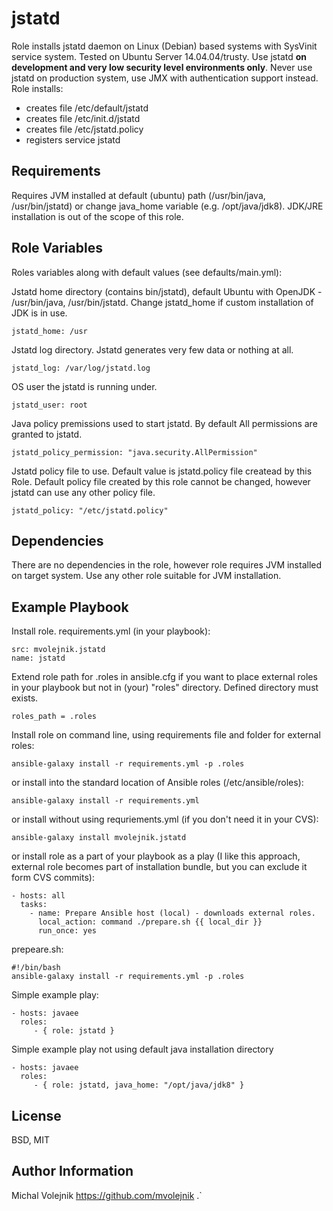 jstatd
======

Role installs jstatd daemon on Linux (Debian) based systems with SysVinit service system.
Tested on Ubuntu Server 14.04.04/trusty.
Use jstatd **on development and very low security level environments only**. Never use jstatd on production system, use JMX with authentication support instead.
Role installs:

* creates file /etc/default/jstatd
* creates file /etc/init.d/jstatd
* creates file /etc/jstatd.policy
* registers service jstatd

Requirements
------------

Requires JVM installed at default (ubuntu) path (/usr/bin/java, /usr/bin/jstatd) or change java_home variable (e.g. /opt/java/jdk8). JDK/JRE installation is out of the scope of this role.

Role Variables
--------------
Roles variables along with default values (see defaults/main.yml):

Jstatd home directory (contains bin/jstatd), default Ubuntu with OpenJDK - /usr/bin/java, /usr/bin/jstatd. Change jstatd_home if custom installation of JDK is in use.

	jstatd_home: /usr
	
Jstatd log directory. Jstatd generates very few data or nothing at all. 

	jstatd_log: /var/log/jstatd.log
	
OS user the jstatd is running under.
	
	jstatd_user: root
	
Java policy premissions used to start jstatd. By default All permissions are granted to jstatd.
	
	jstatd_policy_permission: "java.security.AllPermission"
	
Jstatd policy file to use. Default value is jstatd.policy file createad by this Role. Default policy file created by this role cannot be changed, however jstatd can use any other policy file.
	
	jstatd_policy: "/etc/jstatd.policy"

Dependencies
------------

There are no dependencies in the role, however role requires JVM installed on target system. Use any other role suitable for JVM installation.

Example Playbook
----------------
Install role.
requirements.yml (in your playbook):

	src: mvolejnik.jstatd
	name: jstatd
	
Extend role path for .roles in ansible.cfg if you want to place external roles in your playbook but not in (your) "roles" directory. Defined directory must exists.

	roles_path = .roles
	
Install role on command line, using requirements file and folder for external roles:

	ansible-galaxy install -r requirements.yml -p .roles
	
or install into the standard location of Ansible roles (/etc/ansible/roles):

	ansible-galaxy install -r requirements.yml
	
or install without using requriements.yml (if you don't need it in your CVS):

	ansible-galaxy install mvolejnik.jstatd
	
or install role as a part of your playbook as a play (I like this approach, external role becomes part of installation bundle, but you can exclude it form CVS commits):

	- hosts: all
	  tasks:
	    - name: Prepare Ansible host (local) - downloads external roles.
	      local_action: command ./prepare.sh {{ local_dir }}
	      run_once: yes
		
prepeare.sh:

	#!/bin/bash
	ansible-galaxy install -r requirements.yml -p .roles
		
Simple example play:

    - hosts: javaee
      roles:
         - { role: jstatd }

Simple example play not using default java installation directory

    - hosts: javaee
      roles:
         - { role: jstatd, java_home: "/opt/java/jdk8" }

License
-------

BSD, MIT

Author Information
------------------

Michal Volejnik https://github.com/mvolejnik .`
